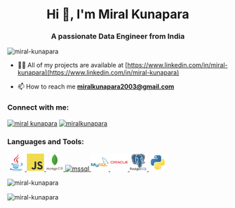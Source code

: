 
<h1 align="center">Hi 👋, I'm Miral Kunapara</h1>
<h3 align="center">A passionate  Data Engineer from India</h3>

<p align="left"> <img src="https://komarev.com/ghpvc/?username=miral-kunapara&label=Profile%20views&color=0e75b6&style=flat" alt="miral-kunapara" /> </p>

- 👨‍💻 All of my projects are available at [https://www.linkedin.com/in/miral-kunapara](https://www.linkedin.com/in/miral-kunapara)

- 📫 How to reach me **miralkunapara2003@gmail.com**

<h3 align="left">Connect with me:</h3>
<p align="left">
<a href="https://www.linkedin.com/in/miral-kunapara/" target="blank"><img align="center" src="https://raw.githubusercontent.com/rahuldkjain/github-profile-readme-generator/master/src/images/icons/Social/linked-in-alt.svg" alt="miral kunapara" height="30" width="40" /></a>
<a href="https://www.leetcode.com/miralkunapara" target="blank"><img align="center" src="https://raw.githubusercontent.com/rahuldkjain/github-profile-readme-generator/master/src/images/icons/Social/leet-code.svg" alt="miralkunapara" height="30" width="40" /></a>
</p>

<h3 align="left">Languages and Tools:</h3>
<p align="left"> <a href="https://www.java.com" target="_blank" rel="noreferrer"> <img src="https://raw.githubusercontent.com/devicons/devicon/master/icons/java/java-original.svg" alt="java" width="40" height="40"/> </a> <a href="https://developer.mozilla.org/en-US/docs/Web/JavaScript" target="_blank" rel="noreferrer"> <img src="https://raw.githubusercontent.com/devicons/devicon/master/icons/javascript/javascript-original.svg" alt="javascript" width="40" height="40"/> </a> <a href="https://www.mongodb.com/" target="_blank" rel="noreferrer"> <img src="https://raw.githubusercontent.com/devicons/devicon/master/icons/mongodb/mongodb-original-wordmark.svg" alt="mongodb" width="40" height="40"/> </a> <a href="https://www.microsoft.com/en-us/sql-server" target="_blank" rel="noreferrer"> <img src="https://www.svgrepo.com/show/303229/microsoft-sql-server-logo.svg" alt="mssql" width="40" height="40"/> </a> <a href="https://www.mysql.com/" target="_blank" rel="noreferrer"> <img src="https://raw.githubusercontent.com/devicons/devicon/master/icons/mysql/mysql-original-wordmark.svg" alt="mysql" width="40" height="40"/> </a> <a href="https://www.oracle.com/" target="_blank" rel="noreferrer"> <img src="https://raw.githubusercontent.com/devicons/devicon/master/icons/oracle/oracle-original.svg" alt="oracle" width="40" height="40"/> </a> <a href="https://www.postgresql.org" target="_blank" rel="noreferrer"> <img src="https://raw.githubusercontent.com/devicons/devicon/master/icons/postgresql/postgresql-original-wordmark.svg" alt="postgresql" width="40" height="40"/> </a> <a href="https://www.python.org" target="_blank" rel="noreferrer"> <img src="https://raw.githubusercontent.com/devicons/devicon/master/icons/python/python-original.svg" alt="python" width="40" height="40"/> </a> </p>

<p><img align="center" src="https://github-readme-stats.vercel.app/api/top-langs?username=miral-kunapara&show_icons=true&locale=en&layout=compact" alt="miral-kunapara" /></p>

<p><img align="center" src="https://github-readme-streak-stats.herokuapp.com/?user=miral-kunapara&" alt="miral-kunapara" /></p>
